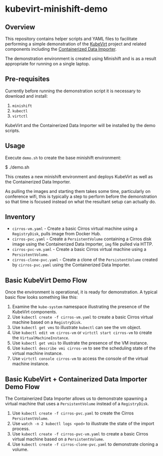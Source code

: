kubevirt-minishift-demo
=======================

Overview
--------

This repository contains helper scripts and YAML files to facilitate performing a simple demonstration of the [KubeVirt](http://kubevirt.io/) project and related components including the [Containerized Data Importer](http://github.com/kubevirt/containerized-data-importer).

The demonstration environment is created using Minishift and is as a result appropriate for running on a single laptop.

Pre-requisites
--------------

Currently before running the demonstration script it is necessary to download and install:

1. `minishift`
2. `kubectl`
3. `virtctl`

KubeVirt and the Containerized Data Importer will be installed by the demo scripts.

Usage
-----

Execute `demo.sh` to create the base minishift environment:

   $ ./demo.sh

This creates a new minishift environment and deploys KubeVirt as well as the Containerized Data Importer.

As pulling the images and starting them takes some time, particularly on conference wifi, this is typically a step to perform before the demonstration so that time is focused instead on what the resultant setup can actually do.

Inventory
---------

* `cirros-vm.yaml` - Create a basic Cirros virtual machine using a `RegistryDisk`, pulls image from Docker Hub.
* `cirros-pvc.yaml` - Create a `PersistentVolume` containing a Cirros disk image using the Containerized Data Importer, `img` file pulled via HTTP.
* `cirros-pvc-vm.yaml` - Create a basic Cirros virtual machine using a `PersistentVolume`.
* `cirros-clone-pvc.yaml` - Create a clone of the `PersistentVolume` created by `cirros-pvc.yaml` using the Containerized Data Importer.

Basic KubeVirt Demo Flow
------------------------

Once the environment is operational, it is ready for demonstration. A typical basic flow looks something like this:

1. Examine the `kube-system` namespace illustrating the presence of the KubeVirt components.
2. Use `kubectl create -f cirros-vm.yaml` to create a basic Cirros virtual machine based on a `RegistryDisk`.
3. Use `kubectl get vms` to illustrate `kubectl` can see the vm object.
4. Use `kubectl edit vm cirros-vm` or `virtctl start cirros-vm` to create the `VirtualMachineInstance`.
5. Use `kubectl get vmis` to illustrate the presence of the VM instance.
6. Use `kubectl describe vmi cirros-vm` to see the scheduling state of the virtual machine instance.
7. Use `virtctl console cirros-vm` to access the console of the virtual machine instance.

Basic KubeVirt + Containerized Data Importer Demo Flow
------------------------------------------------------

The Containerized Data Importer allows us to demonstrate spawning a virtual machine that uses a `PersistentVolume` instead of a `RegistryDisk`.

1. Use `kubectl create -f cirros-pvc.yaml` to create the Cirros `PersistentVolume`.
2. Use `watch -n 2 kubectl logs <pod>` to illustrate the state of the import process.
3. Use `kubectl create -f cirros-pvc-vm.yaml` to create a basic Cirros virtual machine based on a `PersistentVolume`.
4. Use `kubectl create -f cirros-clone-pvc.yaml` to demonstrate cloning a volume.